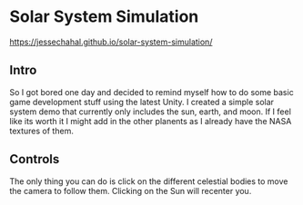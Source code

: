 Solar System Simulation
===
https://jessechahal.github.io/solar-system-simulation/

Intro
---

So I got bored one day and decided to remind myself how to do some basic game development stuff using the latest Unity. I created a simple solar system demo that currently only includes the sun, earth, and moon. If I feel like its worth it I might add in the other planents as I already have the NASA textures of them. 

Controls
---

The only thing you can do is click on the different celestial bodies to move the camera to follow them. Clicking on the Sun will recenter you.
